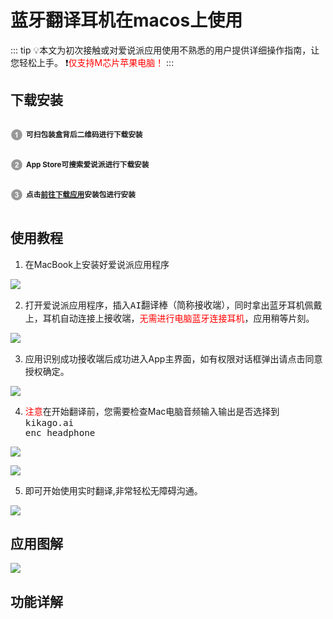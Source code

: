 # 蓝牙翻译耳机在macos上使用

::: tip 💡本文为初次接触或对爱说派应用使用不熟悉的用户提供详细操作指南，让您轻松上手。
❗️<font style="color: red">仅支持M芯片苹果电脑！</font>
:::

## 下载安装

<p style="display: inline-block; vertical-align: middle; margin-right: 5px;">
  <svg t="1731483445691" class="icon" viewBox="0 0 1024 1024" version="1.1" xmlns="http://www.w3.org/2000/svg" p-id="22931" width="20" height="20">
    <path d="M512.045025 962.874851c-248.349251 0-449.65507-201.846124-449.65507-450.919876 0-248.984724 201.305819-450.830849 449.65507-450.830849 248.261247 0 449.565019 201.846124 449.565019 450.830849C961.610044 761.028727 760.306272 962.874851 512.045025 962.874851L512.045025 962.874851zM572.751642 289.933345l-69.211315 0c-9.766434 27.322275-27.685549 51.116191-53.835116 71.65497-26.054399 20.446681-50.302663 34.288944-72.557526 41.61684l0 77.535911c42.346457-14.023388 79.07701-35.555797 110.197798-64.778352l0 322.720076 85.406159 0L572.751642 289.933345 572.751642 289.933345z" fill="#999999" p-id="22932"></path>
  </svg>
</p><strong><small>可扫包装盒背后二维码进行下载安装</small></strong><br>
<p style="display: inline-block; vertical-align: middle; margin-right: 5px;">
  <svg t="1731484117001" class="icon" viewBox="0 0 1024 1024" version="1.1" xmlns="http://www.w3.org/2000/svg" p-id="24111" width="20" height="20">
    <path d="M511.950881 962.833919c-248.254084 0-449.561949-201.849194-449.561949-450.833919S263.696798 61.166081 511.950881 61.166081c248.353344 0 449.659163 201.848171 449.659163 450.832895S760.305249 962.833919 511.950881 962.833919L511.950881 962.833919zM662.141532 665.532769 492.320798 665.532769c4.433986-7.780197 10.224876-15.652492 17.46579-23.793916 7.143701-8.142447 24.246217-24.608467 51.2922-49.399083 27.053146-24.789593 45.695738-43.788296 56.095599-56.997132 15.566534-19.905352 26.962072-38.904055 34.202986-57.08923 7.147794-18.186198 10.765181-37.366026 10.765181-57.45148 0-35.374672-12.573363-64.87045-37.636179-88.665389-25.15389-23.793916-59.715033-35.646871-103.595426-35.646871-40.077787 0-73.464175 10.222829-100.246145 30.761608-26.689872 20.537755-42.61047 54.374398-47.676859 101.602026l85.408205 8.504698c1.629103-25.060769 7.688099-42.974767 18.0941-53.740972 10.492982-10.766205 24.608467-16.194844 42.340317-16.194844 17.915022 0 31.940456 5.15644 42.070164 15.380292 10.226922 10.313903 15.293311 24.970718 15.293311 44.061518 0 17.281595-5.884011 34.742269-17.640776 52.475142-8.69094 12.846586-32.212656 37.184901-70.665433 73.194022-47.772027 44.512796-79.794347 80.250742-95.994308 107.120716-16.192797 26.962072-25.877367 55.461149-29.127388 85.498256l299.375391 0L662.141532 665.532769 662.141532 665.532769z" fill="#999999" p-id="24112"></path>
  </svg>
</p><strong><small>App Store可搜索爱说派进行下载安装</small></strong><br>

<p style="display: inline-block; vertical-align: middle; margin-right: 5px;">
  <svg t="1731484246222" class="icon" viewBox="0 0 1024 1024" version="1.1" xmlns="http://www.w3.org/2000/svg" p-id="25205" width="20" height="20">
    <path d="M512 962.874851c-248.28376 0-449.610044-201.86659-449.610044-450.875874 0-249.00826 201.326285-450.875874 449.610044-450.875874 248.374834 0 449.610044 201.86659 449.610044 450.875874C961.610044 761.009284 760.374834 962.874851 512 962.874851L512 962.874851zM638.495996 397.630183c0-27.688619-10.498098-52.481282-31.308053-74.468039-25.337061-26.782993-58.998719-40.173978-100.979856-40.173978-24.52251 0-46.689369 4.616134-66.412572 13.84431-19.72525 9.31925-35.201733 22.077831-46.236044 38.273698-11.042497 16.286941-19.276019 37.913495-24.792663 65.057715l78.896908 13.389962c2.26253-19.452028 8.507768-34.292014 18.823718-44.426839 10.313903-10.132778 22.711258-15.20019 37.276998-15.20019 14.750959 0 26.510794 4.432962 35.471886 13.390985 8.861832 8.958022 13.298887 20.901029 13.298887 35.921117 0 17.644869-6.066159 31.759331-18.186198 42.437531-12.218276 10.586103-29.860075 15.652492-52.93256 15.020088l-9.413394 69.310575c15.204283-4.344958 28.322046-6.42534 39.273469-6.42534 16.648169 0 30.765701 6.334265 42.34441 18.912745 11.493775 12.57541 17.281595 29.677926 17.281595 51.302433 0 22.801309-6.056949 40.898479-18.096147 54.289464-12.029988 13.481036-26.874067 20.177552-44.515866 20.177552-16.467043 0-30.493501-5.610788-41.981137-16.740266-11.584849-11.128455-18.644639-27.235294-21.354354-48.318472l-82.613556 10.04375c4.254907 37.550221 19.634176 67.952648 46.14497 91.206258 26.603915 23.162536 59.992349 34.83539 100.346429 34.83539 42.61661 0 78.17957-13.843286 106.772792-41.440831 28.585035-27.687596 42.886763-61.07603 42.886763-100.255355 0-27.054169-7.691169-50.126654-22.981411-69.218478-15.295358-19.091824-35.744086-31.397081-61.349253-36.826743C617.052614 468.115514 638.495996 436.808484 638.495996 397.630183L638.495996 397.630183z" fill="#999999" p-id="25206"></path>
  </svg>
</p><strong><small>点击<a href="https://kikago.tech/bridge/download">前往下载应用</a>安装包进行安装</small></strong>

## 使用教程

1. 在MacBook上安装好爱说派应用程序

![](https://bu.dusays.com/2024/11/14/6735d13ddf7fe.png)

2. 打开爱说派应用程序，插入<big><code>AI翻译棒（简称接收端）</code></big>，同时拿出蓝牙耳机佩戴上，耳机自动连接上<big><code>接收端</code></big>，<font style="color: red">无需进行电脑蓝牙连接耳机</font>，应用稍等片刻。

![](https://bu.dusays.com/2024/11/14/6735d13dd0f76.png)

3. 应用识别成功<big><code>接收端</code></big>后成功进入App主界面，如有权限对话框弹出请点击同意授权确定。

![](https://bu.dusays.com/2024/11/14/6735d13dcd997.png)

4. <font style="color: red">注意</font>在开始翻译前，您需要检查Mac电脑音频输入输出是否选择到<big><code>kikago.ai enc headphone</code></big>

![](https://bu.dusays.com/2024/11/14/6735d13dc9d03.png)

![](https://bu.dusays.com/2024/11/14/6735d13dc9d08.png)

5. 即可开始使用实时翻译,非常轻松无障碍沟通。

![](https://bu.dusays.com/2024/11/14/6735d6d9ae781.png)

## 应用图解

![](https://bu.dusays.com/2024/11/14/6735d13decbdc.png)

## 功能详解

<DocCard :cards="[
  {
    title: '翻译模式',
    description: '',
    avatar: '/img/情景模式.png',
    path: '/guide/modes'
  },
  {
    title: '翻译设置',
    description: '',
    avatar: '/img/设置.png',
    path: '/guide/settings'
  },
  {
    title: '语种选择',
    description: '',
    avatar: '/img/语种切换.png',
    path: '/guide/language'
  },
    {
    title: '其它功能',
    description: '',
    avatar: '/img/其它.png',
    path: '/guide/other'
  }
]" />
